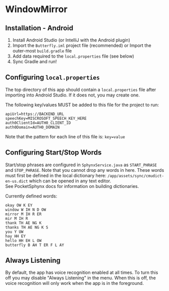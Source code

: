 # WindowMirror

Installation - Android
-
1. Install Android Studio (or IntelliJ with the Android plugin)
2. Import the `Butterfly.iml` project file (recommended) or Import the outer-most `build.gradle` file
3. Add data required to the `local.properties` file (see below)
4. Sync Gradle and run!

Configuring `local.properties`
-
The top directory of this app should contain a `local.properties` file after importing into Android Studio. If it does not, you may create one.

The following key/values MUST be added to this file for the project to run:

```
apiUrl=https://BACKEND_URL
speechKey=MISCROSOFT_SPEECH_KEY_HERE
auth0ClientId=AUTH0_CLIENT_ID
auth0Domain=AUTH0_DOMAIN
```

Note that the pattern for each line of this file is:
`key=value`

Configuring Start/Stop Words
-
Start/stop phrases are configured in `SphynxService.java` as `START_PHRASE` and `STOP_PHRASE`.
Note that you cannot drop any words in here. These words must first be defined in the local dictionary here: `/app/assets/sync/cmudict-en-us.dict` which can be opened in any text editor.  
See PocketSphynx docs for information on building dictionaries.
 
Currently defined words:

```
okay OW K EY
window W IH N D OW
mirror M IH R ER
mir M IH R
thank TH AE NG K
thanks TH AE NG K S
you Y UW
hay HH EY
hello HH EH L OW
butterfly B AH T ER F L AY
```

Always Listening
-
By default, the app has voice recognition enabled at all times. To turn this off you may disable "Always Listening" in the menu. When this is off, the voice recognition will only work when the app is in the foreground.